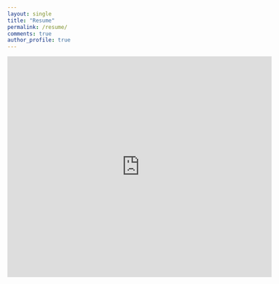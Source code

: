 ```yaml
---
layout: single
title: "Resume"
permalink: /resume/
comments: true
author_profile: true
---
```


<iframe src="http://docs.google.com/gview?url=https://adibuoy23.github.io/Resume/&embedded=true" style="width:600px; height:500px;" frameborder="0"></iframe>